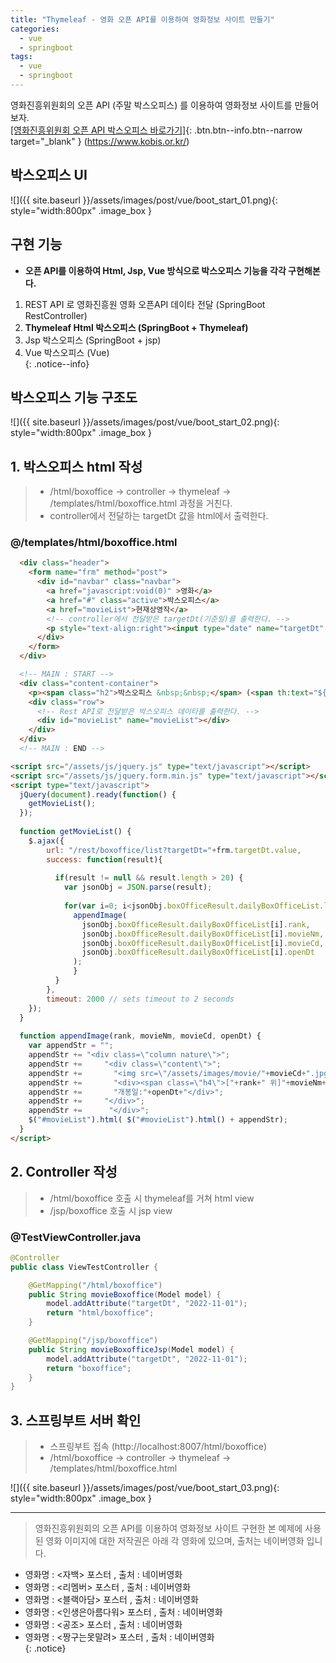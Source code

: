 ```yaml
---
title: "Thymeleaf - 영화 오픈 API를 이용하여 영화정보 사이트 만들기"
categories: 
  - vue
  - springboot
tags:
  - vue
  - springboot
---
```


영화진흥위원회의 오픈 API (주말 박스오피스) 를 이용하여 영화정보 사이트를 만들어보자.        
[[영화진흥위원회 오픈 API 박스오피스 바로가기]](https://www.kobis.or.kr/kobisopenapi/homepg/apiservice/searchServiceInfo.do){: .btn.btn--info.btn--narrow target="_blank" }  (https://www.kobis.or.kr/)    

## 박스오피스 UI
![]({{ site.baseurl }}/assets/images/post/vue/boot_start_01.png){: style="width:800px" .image_box }

## 구현 기능
+ **오픈 API를 이용하여 Html, Jsp, Vue 방식으로 박스오피스 기능을 각각 구현해본다.**    

1. REST API 로 영화진흥원 영화 오픈API 데이타 전달 (SpringBoot RestController)    
2. **Thymeleaf Html 박스오피스 (SpringBoot + Thymeleaf)**    
3. Jsp 박스오피스 (SpringBoot + jsp)    
4. Vue 박스오피스 (Vue)       
{: .notice--info}

## 박스오피스 기능 구조도
![]({{ site.baseurl }}/assets/images/post/vue/boot_start_02.png){: style="width:800px" .image_box }  

## 1. 박스오피스 html 작성
> + /html/boxoffice -> controller -> thymeleaf -> /templates/html/boxoffice.html 과정을 거친다.
> + controller에서 전달하는 targetDt 값을 html에서 출력한다.

### @/templates/html/boxoffice.html
```html
  <div class="header">    
    <form name="frm" method="post">
      <div id="navbar" class="navbar">
        <a href="javascript:void(0)" >영화</a>
        <a href="#" class="active">박스오피스</a>
        <a href="movieList">현재상영작</a>
        <!-- controller에서 전달받은 targetDt(기준일)를 출력한다. -->
        <p style="text-align:right"><input type="date" name="targetDt" th:value="${targetDt}" onchange="getMovieList()"></p>
      </div> 
    </form>       
  </div>   

  <!-- MAIN : START -->
  <div class="content-container"> 
    <p><span class="h2">박스오피스 &nbsp;&nbsp;</span> (<span th:text="${targetDt}"></span>일 기준)</p>
    <div class="row">
      <!-- Rest API로 전달받은 박스오피스 데이타를 출력한다. -->
      <div id="movieList" name="movieList"></div>
    </div>  
  </div>
  <!-- MAIN : END -->

<script src="/assets/js/jquery.js" type="text/javascript"></script>
<script src="/assets/js/jquery.form.min.js" type="text/javascript"></script>
<script type="text/javascript">
  jQuery(document).ready(function() {
    getMovieList();  
  }); 
  
  function getMovieList() {
    $.ajax({
        url: "/rest/boxoffice/list?targetDt="+frm.targetDt.value,            
        success: function(result){
            
          if(result != null && result.length > 20) {
            var jsonObj = JSON.parse(result);
            
            for(var i=0; i<jsonObj.boxOfficeResult.dailyBoxOfficeList.length; i++) {
              appendImage(
                jsonObj.boxOfficeResult.dailyBoxOfficeList[i].rank, 
                jsonObj.boxOfficeResult.dailyBoxOfficeList[i].movieNm, 
                jsonObj.boxOfficeResult.dailyBoxOfficeList[i].movieCd, 
                jsonObj.boxOfficeResult.dailyBoxOfficeList[i].openDt
              );
              }
          }
        },
        timeout: 2000 // sets timeout to 2 seconds
    });  
  } 
  
  function appendImage(rank, movieNm, movieCd, openDt) {
    var appendStr = "";     
    appendStr += "<div class=\"column nature\">";
    appendStr +=     "<div class=\"content\">";
    appendStr +=       "<img src=\"/assets/images/movie/"+movieCd+".jpg\" style=\"width:300px;  height:400px; \" onError=\"this.src='/assets/images/main/no_image_poster.jpg'\">";
    appendStr +=       "<div><span class=\"h4\">["+rank+" 위]"+movieNm+"</span><br/>";
    appendStr +=       "개봉일:"+openDt+"</div>";
    appendStr +=     "</div>";
    appendStr +=      "</div>"; 
    $("#movieList").html( $("#movieList").html() + appendStr);     
  }    
</script>
```

## 2. Controller 작성
> + /html/boxoffice 호출 시 thymeleaf를 거쳐 html view 
> + /jsp/boxoffice 호출 시 jsp view 

### @TestViewController.java
```java
@Controller
public class ViewTestController {

	@GetMapping("/html/boxoffice")  				
	public String movieBoxoffice(Model model) { 
		model.addAttribute("targetDt", "2022-11-01");
		return "html/boxoffice"; 
	}

	@GetMapping("/jsp/boxoffice")  				
	public String movieBoxofficeJsp(Model model) { 
		model.addAttribute("targetDt", "2022-11-01");
		return "boxoffice"; 
	}
}
```
## 3. 스프링부트 서버 확인
> + 스프링부트 접속 (http://localhost:8007/html/boxoffice)    
> + /html/boxoffice -> controller -> thymeleaf -> /templates/html/boxoffice.html    

![]({{ site.baseurl }}/assets/images/post/vue/boot_start_03.png){: style="width:800px" .image_box }

--- 

> 영화진흥위원회의 오픈 API를 이용하여 영화정보 사이트 구현한  본 예제에 사용된 영화 이미지에 대한 저작권은 
> 아래 각 영화에 있으며, 출처는 네이버영화 입니다.

+ 영화명 : <자백> 포스터 , 출처 : 네이버영화 
+ 영화명 : <리멤버> 포스터 , 출처 : 네이버영화
+ 영화명 : <블랙아담> 포스터 , 출처 : 네이버영화  
+ 영화명 : <인생은아름다워> 포스터 , 출처 : 네이버영화   
+ 영화명 : <공조> 포스터 , 출처 : 네이버영화  
+ 영화명 : <짱구는못말려> 포스터 , 출처 : 네이버영화  
{: .notice}
   
